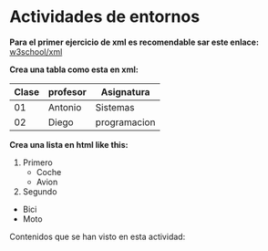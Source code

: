 # Actividades de entornos 
**Para el primer ejercicio de xml es recomendable sar este enlace:**
[w3school/xml](https://www.w3schools.com/xml/ "Google Search")

**Crea una tabla como esta en xml:**

|Clase |profesor|Asignatura    |
|--    |------- |------------  |
|01    |Antonio |Sistemas      |
|02    |Diego   |programacion  |

**Crea una lista en html like this:**
1. Primero
    * Coche
    * Avion
2. Segundo
* Bici
* Moto

Contenidos que se han visto en esta actividad:
